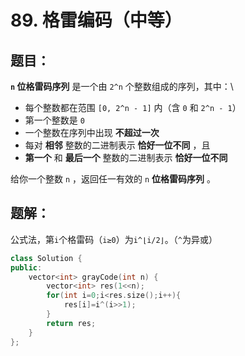 # 89. 格雷编码（中等）
## 题目：
**`n` 位格雷码序列** 是一个由 `2^n` 个整数组成的序列，其中：\
* 每个整数都在范围 `[0, 2^n - 1]` 内（含 `0` 和 `2^n - 1`）
* 第一个整数是 `0`
* 一个整数在序列中出现 **不超过一次**
* 每对 **相邻** 整数的二进制表示 **恰好一位不同** ，且
* **第一个** 和 **最后一个** 整数的二进制表示 **恰好一位不同**

给你一个整数 `n` ，返回任一有效的 `n` **位格雷码序列** 。
## 题解：
公式法，第`i`个格雷码（`i≥0`）为`i^⌊i/2⌋`。（`^`为异或）
```c++
class Solution {
public:
    vector<int> grayCode(int n) {
        vector<int> res(1<<n);
        for(int i=0;i<res.size();i++){
            res[i]=i^(i>>1);
        }
        return res;
    }
};
```